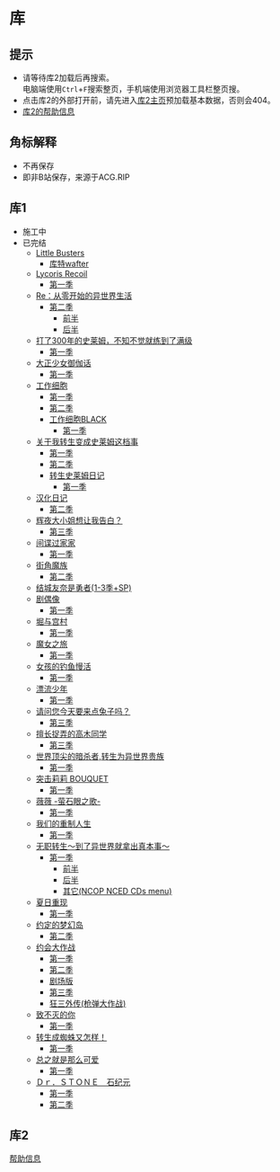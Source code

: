 # 库

## 提示

- 请等待库2加载后再搜索。  
电脑端使用`Ctrl`+`F`搜索整页，手机端使用浏览器工具栏整页搜。  
- 点击库2的外部打开前，请先进入[库2主页](//share.xrzyun.top)预加载基本数据，否则会404。  
- [库2的帮助信息](//bili-vd-bak.notion.site/b23-f3d8d201a8dc46f7b04a33c53ccf2da4)

## 角标解释

- <Badge type="danger" text="弃更{已有集数}" />不再保存  
- <Badge type="warning" text="无弹幕" />即非B站保存，来源于ACG.RIP  

## 库1

- 施工中
- 已完结
  - [Little Busters](../lib/Little%20Busters/)
    - [库特wafter](../lib/Little%20Busters/库特wafter/)
  - [Lycoris Recoil](../lib/Lycoris%20Recoil/)
    - [第一季](../lib/Lycoris%20Recoil/第一季/)<Badge type="danger" text="弃更1-6" /><Badge type="warning" text="无弹幕" />
  - [Re：从零开始的异世界生活](../lib/Re：从零开始的异世界生活/)
    - [第二季](../lib/Re：从零开始的异世界生活/第二季/)
      - [前半](../lib/Re：从零开始的异世界生活/第二季/前半/)
      - [后半](../lib/Re：从零开始的异世界生活/第二季/后半/)
  - [打了300年的史莱姆，不知不觉就练到了满级](../lib/打了300年的史莱姆，不知不觉就练到了满级/)
    - [第一季](../lib/打了300年的史莱姆，不知不觉就练到了满级/第一季/)
  - [大正少女御伽话](../lib/大正少女御伽话/)
    - [第一季](../lib/大正少女御伽话/第一季/)
  - [工作细胞](../lib/工作细胞/)
    - [第一季](../lib/工作细胞/第一季/)
    - [第二季](../lib/工作细胞/第二季/)
    - [工作细胞BLACK](../lib/工作细胞/工作细胞BLACK/)
      - [第一季](../lib/工作细胞/工作细胞BLACK/第一季/)
  - [关于我转生变成史莱姆这档事](../lib/关于我转生变成史莱姆这档事/)
    - [第一季](../lib/关于我转生变成史莱姆这档事/第一季/)
    - [第二季](../lib/关于我转生变成史莱姆这档事/第二季/)
    - [转生史莱姆日记](../lib/关于我转生变成史莱姆这档事/转生史莱姆日记/)
      - [第一季](../lib/关于我转生变成史莱姆这档事/转生史莱姆日记/第一季/)
  - [汉化日记](../lib/汉化日记/)
    - [第二季](../lib/汉化日记/第二季/)
  - [辉夜大小姐想让我告白？](../lib/辉夜大小姐想让我告白？/)
    - [第三季](../lib/辉夜大小姐想让我告白？/第三季/)<Badge type="warning" text="无弹幕" />
  - [间谍过家家](../lib/间谍过家家/)
    - [第一季](../lib/间谍过家家/第一季/)<Badge type="danger" text="弃更1-3" /><Badge type="warning" text="无弹幕" />
  - [街角魔族](../lib/街角魔族/)
    - [第二季](../lib/街角魔族/第二季/)<Badge type="warning" text="无弹幕" />
  - [结城友奈是勇者(1-3季+SP)](../lib/结城友奈是勇者/)
  - [剧偶像](../lib/剧偶像/)
    - [第一季](../lib/剧偶像/第一季/)
  - [堀与宫村](../lib/堀与宫村/)
    - [第一季](../lib/堀与宫村/第一季/)
  - [魔女之旅](../lib/魔女之旅/)
    - [第一季](../lib/魔女之旅/第一季/)
  - [女孩的钓鱼慢活](../lib/女孩的钓鱼慢活/)
    - [第一季](../lib/女孩的钓鱼慢活/第一季/)<Badge type="warning" text="无弹幕" />
  - [漂流少年](../lib/漂流少年/)
    - [第一季](../lib/漂流少年/第一季/)
  - [请问您今天要来点兔子吗？](../lib/请问您今天要来点兔子吗？/)
    - [第三季](../lib/请问您今天要来点兔子吗？/第三季/)
  - [擅长捉弄的高木同学](../lib/擅长捉弄的高木同学/)
    - [第三季](../擅长捉弄的高木同学/第三季/)
  - [世界顶尖的暗杀者,转生为异世界贵族](../lib/世界顶尖的暗杀者,转生为异世界贵族/)
    - [第一季](../lib/世界顶尖的暗杀者,转生为异世界贵族/第一季/)
  - [突击莉莉 BOUQUET](../lib/突击莉莉%20BOUQUET/)
    - [第一季](../lib/突击莉莉%20BOUQUET/第一季/)
  - [薇薇 -萤石眼之歌-](../lib/薇薇%20-萤石眼之歌-/)
    - [第一季](../lib/薇薇%20-萤石眼之歌-/第一季/)
  - [我们的重制人生](../lib/我们的重制人生/)
    - [第一季](../lib/我们的重制人生/第一季/)
  - [无职转生～到了异世界就拿出真本事～](../lib/无职转生～到了异世界就拿出真本事～/)
    - [第一季](../lib/无职转生～到了异世界就拿出真本事～/第一季/)
      - [前半](../lib/无职转生～到了异世界就拿出真本事～/第一季/前半/)
      - [后半](../lib/无职转生～到了异世界就拿出真本事～/第一季/后半/)
      - [其它(NCOP NCED CDs menu)](../lib/无职转生～到了异世界就拿出真本事～/第一季/其它/)
  - [夏日重现](../lib/夏日重现/)
    - [第一季](../lib/夏日重现/第一季/)<Badge type="danger" text="弃更1-17" /><Badge type="warning" text="无弹幕" />
  - [约定的梦幻岛](../lib/约定的梦幻岛/)
    - [第二季](../lib/约定的梦幻岛/第二季/)<Badge type="danger" text="弃更1-2" />
  - [约会大作战](../lib/约会大作战/)
    - [第一季](../lib/约会大作战/第一季/)
    - [第二季](../lib/约会大作战/第二季/)
    - [剧场版](../lib/约会大作战/剧场版/)
    - [第三季](../lib/约会大作战/第三季/)
    - [狂三外传(枪弹大作战)](../lib/约会大作战/狂三外传(枪弹大作战)/)
  - [致不灭的你](../lib/致不灭的你/)
    - [第一季](../lib/致不灭的你/第一季/)
  - [转生成蜘蛛又怎样！](../lib/转生成蜘蛛又怎样！/)
    - [第一季](../lib/转生成蜘蛛又怎样！/第一季/)
  - [总之就是那么可爱](../lib/总之就是那么可爱/)
    - [第一季](../lib/总之就是那么可爱/第一季/)
  - [Ｄｒ．ＳＴＯＮＥ　石纪元](../lib/%EF%BC%A4%EF%BD%92%EF%BC%8E%EF%BC%B3%EF%BC%B4%EF%BC%AF%EF%BC%AE%EF%BC%A5%E3%80%80%E7%9F%B3%E7%BA%AA%E5%85%83/)
    - [第一季](../lib/%EF%BC%A4%EF%BD%92%EF%BC%8E%EF%BC%B3%EF%BC%B4%EF%BC%AF%EF%BC%AE%EF%BC%A5%E3%80%80%E7%9F%B3%E7%BA%AA%E5%85%83/第一季/)
    - [第二季](../lib/%EF%BC%A4%EF%BD%92%EF%BC%8E%EF%BC%B3%EF%BC%B4%EF%BC%AF%EF%BC%AE%EF%BC%A5%E3%80%80%E7%9F%B3%E7%BA%AA%E5%85%83/第二季/)

## 库2

[帮助信息](//bili-vd-bak.notion.site/b23-f3d8d201a8dc46f7b04a33c53ccf2da4)

<el-table :data="filterTableData" stripe height="500" style="width: 100%">
  <el-table-column prop="md" label="md" width="200" />
  <el-table-column prop="name" label="标题" width="300" />
  <el-table-column fixed="right" label="操作" width="150">
    <template #default="scope">
      <el-button
         link
         type="primary"
         size="small"
         @click.prevent="alertd(filterTableData[scope.$index].res)"
      >
        来源
      </el-button>
      <a :href="'//share.xrzyun.top' + '/md/' + filterTableData[scope.$index].md" target="_blank">外部打开</a>
    </template>
  </el-table-column>
</el-table>

<script setup lang="ts">
import { ElButton, ElTable, ElTableColumn } from "element-plus";
import "element-plus/es/components/button/style/css"
import "element-plus/es/components/table/style/css"
import "element-plus/es/components/table-column/style/css"
import { ref, reactive, computed } from "vue";
const gapi = "https://b23.xrzapi.eu.org/api/graphql"

const data: { md: number; name: string; ffn: string; res: string }[] = reactive(
  []
);

function alertd(mes: string) {
  alert(mes);
}

const search = ref("");
const filterTableData = computed(() =>
  data
    .filter(
      (data) =>
        !search.value ||
        data.ffn.toString().toLowerCase().includes(search.value.toLowerCase())
    )
    .sort((a, b) => a.md - b.md)
);

let md_name_dic: { [key: string]: string } = reactive({});
async function getInfo() {
  const res_info = (
    await fetch(gapi, {
      method: "POST",
      headers: {
        "Content-Type": "application/json",
      },
      body: JSON.stringify({
        query: `query($path: String!) {
    od(path: $path) {
      raw {
        dlinks {
          dlink
        }
      }
    }
  }
`,
        variables: {
          path: "/index/md_name_dic.json",
        },
      }),
    }).then((res) => res.json())
  )?.data?.od?.raw?.dlinks[0]?.dlink;
  const info = await fetch(res_info).then((res) => res.json());
  md_name_dic = info;
}

async function getPages(drive: string, nextPageToken: string) {
  const result = await fetch(gapi, {
    method: "POST",
    headers: {
      "Content-Type": "application/json",
    },
    body: JSON.stringify({
      query: `query ($path: String!, $drive: String!, $nextPageToken: String!) {
    od(path: $path) {
      folder(drive: $drive, nextPageToken: $nextPageToken) {
        items {
          sharelink,
          folder {
            nextPageToken,
            value {
              name
            }
          }
        }
      }
    }
  }
`,
      variables: {
        path: "/index/md/",
        drive: drive,
        nextPageToken: nextPageToken,
      },
    }),
  }).then((res) => res.json());

  const items = result.data.od.folder.items;
  const i = items[0];
  const sharelink = i.sharelink,
    value = i.folder.value;
  for (const j of value) {
    data.push({
      md: Number(j.name), //完整文件名
      name: md_name_dic[j.name] || "",
      ffn: j.name + (md_name_dic[j.name] || ""),
      res: sharelink, //此集来源链接
    });
  }
  if (i.folder.nextPageToken) await getPages(drive, i.folder.nextPageToken);
}

async function main() {
  const result = await fetch(gapi, {
    method: "POST",
    headers: {
      "Content-Type": "application/json",
    },
    body: JSON.stringify({
    query: `
  {
    od(path: "/index/md/") {
      folder {
        items {
          sharelink,
          folder {
            nextPageToken,
            value {
              name
            }
          }
        }
      }
    }
  }
`,
    }),
  }).then((res) => res.json());

  await getInfo();

  const items = await result.data.od.folder.items;
  for (const i of items) {
    const sharelink = i.sharelink,
      value = i.folder.value;
    for (const j of value) {
      data.push({
        md: Number(j.name), //完整文件名
        name: md_name_dic[j.name] || "",
        ffn: j.name + (md_name_dic[j.name] || ""),
        res: sharelink, //此集来源链接
      });
    }
    if (i.folder.nextPageToken)
      await getPages(sharelink, i.folder.nextPageToken);
  }
}
main();
</script>
